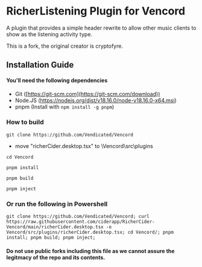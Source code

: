 # RicherListening Plugin for Vencord
A plugin that provides a simple header rewrite to allow other music clients to show as the listening activity type.

This is a fork, the original creator is cryptofyre.

## Installation Guide

#### You'll need the following dependencies
- Git ([https://git-scm.com](https://git-scm.com/download))
- Node.JS (https://nodejs.org/dist/v18.16.0/node-v18.16.0-x64.msi)
- pnpm (Install with `npm install -g pnpm`)

### How to build
```
git clone https://github.com/Vendicated/Vencord
```
- move "richerCider.desktop.tsx" to \Vencord\src\plugins
```
cd Vencord
```
```
pnpm install
```
```
pnpm build
```
```
pnpm inject
```

### Or run the following in Powershell
```
git clone https://github.com/Vendicated/Vencord; curl https://raw.githubusercontent.com/ciderapp/RicherCider-Vencord/main/richerCider.desktop.tsx -o Vencord/src/plugins/richerCider.desktop.tsx; cd Vencord/; pnpm install; pnpm build; pnpm inject;
```

#### Do not use public forks including this file as we cannot assure the legitmacy of the repo and its contents.
